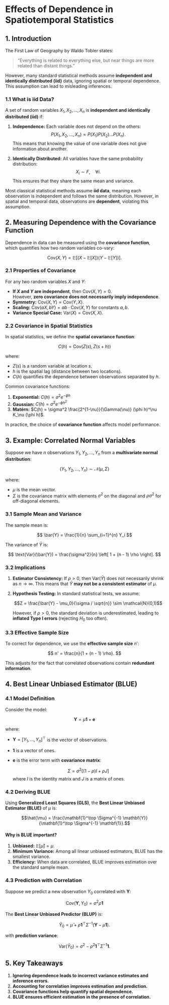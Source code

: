 # **Effects of Dependence in Spatiotemporal Statistics**

## **1. Introduction**
The First Law of Geography by Waldo Tobler states:  
> “Everything is related to everything else, but near things are more related than distant things.”

However, many standard statistical methods assume **independent and identically distributed (iid)** data, ignoring spatial or temporal dependence. This assumption can lead to misleading inferences.

### **1.1 What is iid Data?**
A set of random variables $X_1, X_2, \dots, X_n$ is **independent and identically distributed (iid)** if:

1. **Independence:** Each variable does not depend on the others:
   $$P(X_1, X_2, ..., X_n) = P(X_1) P(X_2) \dots P(X_n).$$
   This means that knowing the value of one variable does not give information about another.

2. **Identically Distributed:** All variables have the same probability distribution:
   $$X_i \sim F, \quad \forall i.$$
   This ensures that they share the same mean and variance.

Most classical statistical methods assume **iid data**, meaning each observation is independent and follows the same distribution. However, in spatial and temporal data, observations are **dependent**, violating this assumption.

## **2. Measuring Dependence with the Covariance Function**
Dependence in data can be measured using the **covariance function**, which quantifies how two random variables co-vary:

$$\text{Cov}(X, Y) = \mathbb{E}[(X - \mathbb{E}[X])(Y - \mathbb{E}[Y])].$$

### **2.1 Properties of Covariance**
For any two random variables $X$ and $Y$:

- **If $X$ and $Y$ are independent**, then $\text{Cov}(X, Y) = 0$.  
  However, **zero covariance does not necessarily imply independence**.
- **Symmetry:** $\text{Cov}(X, Y) = \text{Cov}(Y, X)$.
- **Scaling:** $\text{Cov}(aX, bY) = ab \cdot \text{Cov}(X, Y)$ for constants $a, b$.
- **Variance Special Case:** $\text{Var}(X) = \text{Cov}(X, X)$.

### **2.2 Covariance in Spatial Statistics**
In spatial statistics, we define the **spatial covariance function**:

$$
C(h) = \text{Cov}(Z(s), Z(s + h))
$$

where:

- $Z(s)$ is a random variable at location $s$.
- $h$ is the spatial lag (distance between two locations).
- $C(h)$ quantifies the dependence between observations separated by $h$.

Common covariance functions:
1. **Exponential:** $C(h) = \sigma^2 e^{-\phi h}$
2. **Gaussian:** $C(h) = \sigma^2 e^{-\phi h^2}$
3. **Matérn:** $C(h) = \sigma^2 \frac{2^{1-\nu}}{\Gamma(\nu)} (\phi h)^\nu K_\nu (\phi h)$.

In practice, the choice of **covariance function** affects model performance.

## **3. Example: Correlated Normal Variables**
Suppose we have $n$ observations $Y_1, Y_2, \dots, Y_n$ from a **multivariate normal distribution**:

$$
(Y_1, Y_2, \dots, Y_n) \sim \mathcal{N}(\mu, \Sigma)
$$

where:

- $\mu$ is the mean vector.
- $\Sigma$ is the covariance matrix with elements $\sigma^2$ on the diagonal and $\rho \sigma^2$ for off-diagonal elements.

### **3.1 Sample Mean and Variance**
The sample mean is:

$$
\bar{Y} = \frac{1}{n} \sum_{i=1}^{n} Y_i
$$

The variance of $\bar{Y}$ is:

$$
\text{Var}(\bar{Y}) = \frac{\sigma^2}{n} \left[ 1 + (n - 1) \rho \right].
$$

### **3.2 Implications**
1. **Estimator Consistency:** If $\rho > 0$, then $\text{Var}(\bar{Y})$ does not necessarily shrink as $n \to \infty$. This means that $\bar{Y}$ **may not be a consistent estimator** of $\mu$.
2. **Hypothesis Testing:** In standard statistical tests, we assume:

   $$Z = \frac{\bar{Y} - \mu_0}{\sigma / \sqrt{n}} \sim \mathcal{N}(0,1)$$

   However, if $\rho > 0$, the standard deviation is underestimated, leading to **inflated Type I errors** (rejecting $H_0$ too often).

### **3.3 Effective Sample Size**
To correct for dependence, we use the **effective sample size** $n'$:

$$
n' = \frac{n}{1 + (n - 1) \rho}.
$$

This adjusts for the fact that correlated observations contain **redundant information**.

## **4. Best Linear Unbiased Estimator (BLUE)**
### **4.1 Model Definition**
Consider the model:

$$
\mathbf{Y} = \mu \mathbf{1} + \mathbf{e}
$$

where:

- $\mathbf{Y} = [Y_1, \dots, Y_n]^\top$ is the vector of observations.
- $\mathbf{1}$ is a vector of ones.
- $\mathbf{e}$ is the error term with **covariance matrix**:

  $$\Sigma = \sigma^2 [(1 - \rho)I + \rho J]$$
  where $I$ is the identity matrix and $J$ is a matrix of ones.

### **4.2 Deriving BLUE**
Using **Generalized Least Squares (GLS)**, the **Best Linear Unbiased Estimator (BLUE)** of $\mu$ is:

$$\hat{\mu} = \frac{\mathbf{1}^\top \Sigma^{-1} \mathbf{Y}}{\mathbf{1}^\top \Sigma^{-1} \mathbf{1}}.$$

#### **Why is BLUE important?**
1. **Unbiased:** $\mathbb{E}[\hat{\mu}] = \mu$.
2. **Minimum Variance:** Among all linear unbiased estimators, BLUE has the smallest variance.
3. **Efficiency:** When data are correlated, BLUE improves estimation over the standard sample mean.

### **4.3 Prediction with Correlation**
Suppose we predict a new observation $Y_0$ correlated with $\mathbf{Y}$:

$$
\text{Cov}(\mathbf{Y}, Y_0) = \sigma^2 \rho \mathbf{1}
$$

The **Best Linear Unbiased Predictor (BLUP)** is:

$$
\hat{Y}_0 = \hat{\mu} + \rho \mathbf{1}^\top \Sigma^{-1} (\mathbf{Y} - \hat{\mu} \mathbf{1}).
$$

with **prediction variance**:

$$
\text{Var}(\hat{Y}_0) = \sigma^2 - \rho^2 \mathbf{1}^\top \Sigma^{-1} \mathbf{1}.
$$

## **5. Key Takeaways**
1. **Ignoring dependence leads to incorrect variance estimates and inference errors.**
2. **Accounting for correlation improves estimation and prediction.**
3. **Covariance functions help quantify spatial dependence.**
4. **BLUE ensures efficient estimation in the presence of correlation.**


